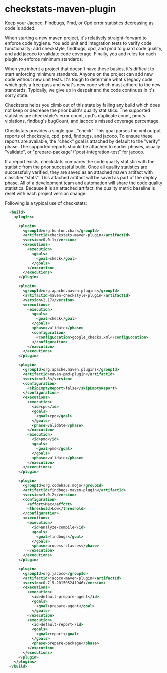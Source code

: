 # checkstats-maven-plugin
Keep your Jacoco, Findbugs, Pmd, or Cpd error statistics decreasing as code is added.

When starting a new maven project, it's relatively straight-forward to enforce code hygiene.  You add unit and integration tests to verify code functionality; add checkstyle, findbugs, cpd, and pmd to guard code quality, and add jacoco to validate code coverage.  Finally, you add rules for each plugin to enforce minimum standards.

When you inherit a project that doesn't have these basics, it's difficult to start enforcing minimum standards.  Anyone on the project can add new code without new unit tests.  It's tough to determine what's legacy code which gets a free pass and what's new code which must adhere to the new standards.  Typically, we give up in despair and the code continues in it's sorry state.

Checkstats helps you climb out of this state by failing any build which does not keep or decrease the prior build's quality statistics.  The supported statistics are checkstyle's error count, cpd's duplicate count,  pmd's violations, findbug's bugCount, and jacoco's missed coverage percentage.

Checkstats provides a single goal, "check".  This goal parses the xml output reports of checkstyle, cpd, pmd, findbugs, and jacoco.  To ensure these reports are available, the "check" goal is attached by default to the "verify" phase.  The supported reports should be attached to earlier phases, usually "validate", or "prepare-package"/"post-integration-test" for jacoco.

If a report exists, checkstats compares the code quality statistic
with the statistic from the prior successful build. Once all quality statistics are successfully verified, they are saved as an attached maven artifact with classifier "stats".  This attached artifact will be saved as part of the deploy phase.  All of a development team and automation will share the code quality statistics.  Because it is an attached artifact, the quality metric baseline is reset with each project version change.

Following is a typical use of checkstats:

```xml
  <build>
    <plugins>

      <plugin>
        <groupId>org.honton.chas</groupId>
        <artifactId>checkstats-maven-plugin</artifactId>
        <version>0.0.1</version>
        <executions>
          <execution>
            <goals>
              <goal>check</goal>
            </goals>
          </execution>
        </executions>
      </plugin>

      <plugin>
        <groupId>org.apache.maven.plugins</groupId>
        <artifactId>maven-checkstyle-plugin</artifactId>
        <version>2.17</version>
        <executions>
          <execution>
            <goals>
              <goal>check</goal>
            </goals>
            <phase>validate</phase>
            <configuration>
              <configLocation>google_checks.xml</configLocation>
            </configuration>
          </execution>
        </executions>
      </plugin>

      <plugin>
        <groupId>org.apache.maven.plugins</groupId>
        <artifactId>maven-pmd-plugin</artifactId>
        <version>3.5</version>
        <configuration>
          <skipEmptyReport>false</skipEmptyReport>
        </configuration>
        <executions>
          <execution>
            <id>cpd</id>
            <goals>
              <goal>cpd</goal>
            </goals>
            <phase>validate</phase>
          </execution>
          <execution>
            <id>pmd</id>
            <goals>
              <goal>pmd</goal>
            </goals>
            <phase>validate</phase>
          </execution>
        </executions>
      </plugin>

      <plugin>
        <groupId>org.codehaus.mojo</groupId>
        <artifactId>findbugs-maven-plugin</artifactId>
        <version>3.0.2</version>
        <configuration>
          <effort>Max</effort>
          <threshold>Low</threshold>
        </configuration>
        <executions>
          <execution>
            <id>analyze-compile</id>
            <goals>
              <goal>findbugs</goal>
            </goals>
            <phase>process-classes</phase>
          </execution>
        </executions>
      </plugin>

      <plugin>
        <groupId>org.jacoco</groupId>
        <artifactId>jacoco-maven-plugin</artifactId>
        <version>0.7.5.201505241946</version>
        <executions>
          <execution>
            <id>default-prepare-agent</id>
            <goals>
              <goal>prepare-agent</goal>
            </goals>
          </execution>
          <execution>
            <id>default-report</id>
            <goals>
              <goal>report</goal>
            </goals>
            <phase>prepare-package</phase>
          </execution>
        </executions>
      </plugin>
    </plugins>
  </build>
```
